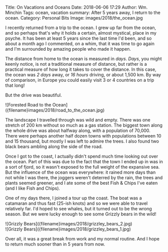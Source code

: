 Title: On Vacations and Oceans
Date: 2018-06-06 17:29
Author: Wm. Minchin
Tags: ocean, vacation
summary: After 5 years away, I return to the ocean.
Category: Personal Bits
Image: images/2018/the_ocean.jpg

I recently returned from a trip to the ocean. I grew up far from the ocean, and
so perhaps that's why it holds a certain, almost mystical, place in my psyche.
It has been at least 5 years since the last time I'd been, and so about a
month ago I commented, on a whim, that it was time to go again and I'm
surrounded by amazing people who made it happen.

The distance from home to the ocean is measured in *days*. *Days*, you might
keenly notice, is not a traditional measure of distance, but rather is a
practical measure of how long it takes to cover the distance. In this case, the
ocean was *2 days* away, or *16 hours* driving, or about 1,500&nbsp;km. By way
of comparison, in Europe you could easily visit 3 or 4 countries on a trip
that long!

But the drive was beautiful.

<div markdown=1 class="text-center">
![Forested Road to the Ocean]({filename}images/2018/road_to_the_ocean.jpg)
</div>

The landscape I travelled through was wild and empty. There was one stretch of
200&nbsp;km without so much as a gas station. The biggest town along the whole
drive was about halfway along, with a population of 70,000. There were perhaps
another half dozen towns with populations between 10 and 15 thousand, but
mostly I was left to admire the trees. I also found two black bears ambling
along the side of the road.

Once I got to the coast, I actually didn't spend much time looking out over
the ocean. Part of this was due to the fact that the town I ended up in was in
a sort of fjord, so it wasn't exposed to the full weight of the expansive sea.
But the influence of the ocean was everywhere: it rained more days than not
while I was there, the joggers weren't deterred by the rain, the trees and
plants seemed greener, and I ate some of the best Fish & Chips I've eaten (and
I like Fish and Chips).

One of my days there, I joined a tour up the coast. The boat was a catamaran
and thus fast (25-ish knots) and so we were able to travel relatively far. I'd
hoped to see whales, but it turned out to be the wrong season. But we were
lucky enough to see some Grizzly bears in the wild!

<div markdown=1 class="text-center">
![Grizzly Bears]({filename}images/2018/grizzley_bears_2.jpg)
</div>
<div markdown=1 class="text-center">
![Grizzly Bears]({filename}images/2018/grizzley_bears_1.jpg)
</div>

Over all, it was a great break from work and my normal routine. And I hope to
return much sooner than in 5 years from now.
